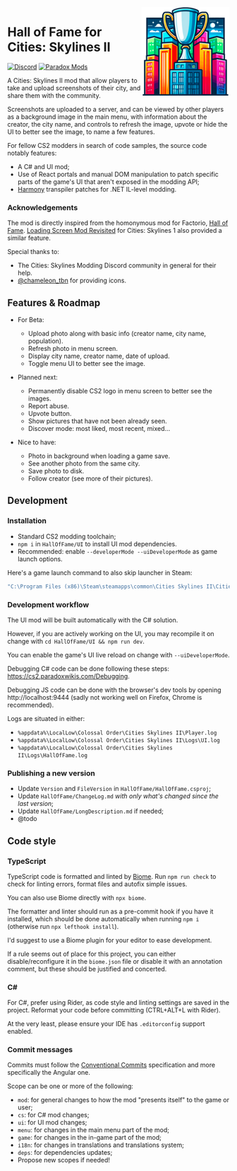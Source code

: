 ﻿<img src="logo.png" alt="Hall of Fame logo, AI-generated by Dall-E 2." align="right" style="width: 200px">

# Hall of Fame for Cities: Skylines II

[![Discord](https://img.shields.io/badge/Discord-@toverux-5865f2?logo=discord&logoColor=white&style=flat-square)](https://discord.gg/SsshDVq2Zj)
[![Paradox Mods](https://img.shields.io/badge/Paradox_Mods-Unreleased_yet-5abe41?style=flat-square)](https://mods.paradoxplaza.com/games/cities_skylines_2)

A Cities: Skylines II mod that allow players to take and upload screenshots of
their city, and share them with the community.

Screenshots are uploaded to a server, and can be viewed by other players as a
background image in the main menu, with information about the creator, the city
name, and controls to refresh the image, upvote or hide the UI to better see the
image, to name a few features.

For fellow CS2 modders in search of code samples, the source code notably features:
 - A C# and UI mod;
 - Use of React portals and manual DOM manipulation to patch specific parts of
   the game's UI that aren't exposed in the modding API;
 - [Harmony](https://harmony.pardeike.net/index.html) transpiler patches for
   .NET IL-level modding.

### Acknowledgements

The mod is directly inspired from the homonymous mod for Factorio,
[Hall of Fame](https://mods.factorio.com/mod/HallOfFame).
[Loading Screen Mod Revisited](https://steamcommunity.com/sharedfiles/filedetails/?id=2858591409)
for Cities: Skylines 1 also provided a similar feature.

Special thanks to:
 - The Cities: Skylines Modding Discord community in general for their help.
 - [@chameleon_tbn](https://linktr.ee/chameleon_tbn) for providing icons.

## Features & Roadmap

 - For Beta:
   - Upload photo along with basic info (creator name, city name, population).
   - Refresh photo in menu screen.
   - Display city name, creator name, date of upload.
   - Toggle menu UI to better see the image.

 - Planned next:
   - Permanently disable CS2 logo in menu screen to better see the images.
   - Report abuse.
   - Upvote button.
   - Show pictures that have not been already seen.
   - Discover mode: most liked, most recent, mixed...

 - Nice to have:
   - Photo in background when loading a game save.
   - See another photo from the same city.
   - Save photo to disk.
   - Follow creator (see more of their pictures).

## Development

### Installation

 - Standard CS2 modding toolchain;
 - `npm i` in `HallOfFame/UI` to install UI mod dependencies.
 - Recommended: enable `--developerMode --uiDeveloperMode` as game launch options.

Here's a game launch command to also skip launcher in Steam:

```sh
"C:\Program Files (x86)\Steam\steamapps\common\Cities Skylines II\Cities2.exe" %command% --developerMode --uiDeveloperMode
```

### Development workflow

The UI mod will be built automatically with the C# solution.

However, if you are actively working on the UI, you may recompile it on change
with `cd HallOfFame/UI && npm run dev`.

You can enable the game's UI live reload on change with `--uiDeveloperMode`.

Debugging C# code can be done following these steps:
https://cs2.paradoxwikis.com/Debugging.

Debugging JS code can be done with the browser's dev tools by opening http://localhost:9444
(sadly not working well on Firefox, Chrome is recommended).

Logs are situated in either:
 - `%appdata%\LocalLow\Colossal Order\Cities Skylines II\Player.log`
 - `%appdata%\LocalLow\Colossal Order\Cities Skylines II\Logs\UI.log`
 - `%appdata%\LocalLow\Colossal Order\Cities Skylines II\Logs\HallOfFame.log`

### Publishing a new version

 - Update `Version` and `FileVersion` in `HallOfFame/HallOfFame.csproj`;
 - Update `HallOfFame/ChangeLog.md` *with only what's changed since the last version*;
 - Update `HallOfFame/LongDescription.md` if needed;
 - @todo

## Code style

### TypeScript

TypeScript code is formatted and linted by [Biome](https://biomejs.dev).
Run `npm run check` to check for linting errors, format files and autofix simple issues.

You can also use Biome directly with `npx biome`.

The formatter and linter should run as a pre-commit hook if you have it installed,
which should be done automatically when running `npm i` (otherwise run `npx lefthook install`).

I'd suggest to use a Biome plugin for your editor to ease development.

If a rule seems out of place for this project, you can either disable/reconfigure
it in the `biome.json` file or disable it with an annotation comment, but these
should be justified and concerted.

### C#

For C#, prefer using Rider, as code style and linting settings are saved in the project.
Reformat your code before committing (CTRL+ALT+L with Rider).

At the very least, please ensure your IDE has `.editorconfig` support enabled.

### Commit messages

Commits must follow the [Conventional Commits](https://www.conventionalcommits.org/en/v1.0.0) specification and more
specifically the Angular one.

Scope can be one or more of the following:
 - `mod`: for general changes to how the mod "presents itself" to the game or user;
 - `cs`: for C# mod changes;
 - `ui`: for UI mod changes;
 - `menu`: for changes in the main menu part of the mod;
 - `game`: for changes in the in-game part of the mod;
 - `i18n`: for changes in translations and translations system;
 - `deps`: for dependencies updates;
 - Propose new scopes if needed!
